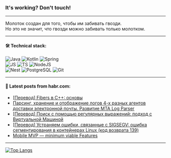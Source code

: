 ### It's working? Don't touch!

---
Молоток создан для того, чтобы им забивать гвозди. <br>
Но это не значит, что гвозди можно забивать только молотком.

---

#### 🛠️ Technical stack:

![Java](https://img.shields.io/badge/Java-informational?logo=Oracle&style=flat&logoColor=white&color=FF4500)
![Kotlin](https://img.shields.io/badge/Kotlin-informational?logo=Kotlin&style=flat&logoColor=white&color=774D97)
![Spring](https://img.shields.io/badge/SpringBoot-informational?logo=SpringBoot&style=flat&logoColor=white&color=6DB33F) <br>
![JS](https://img.shields.io/badge/JS-informational?logo=javaScript&style=flat&logoColor=black&color=F7Df1E)
![TS](https://img.shields.io/badge/TypeScript-informational?logo=typeScript&style=flat&logoColor=black&color=0667A8)
![NodeJS](https://img.shields.io/badge/NodeJS-informational?logo=node.js&style=flat&logoColor=white&color=70A760) <br>
![Nest](https://img.shields.io/badge/NestJS-informational?logo=NestJS&style=flat&logoColor=white&color=E0234E)
![PostgreSQL](https://img.shields.io/badge/PostgreSQL-informational?logo=PostgreSQL&style=flat&logoColor=white&color=DAA520)
![Git](https://img.shields.io/badge/Git-informational?logo=git&style=flat&logoColor=white&color=778899)

___

#### 💬 Latest posts from habr.com:

<!-- BLOG-POST-LIST:START -->
- [[Перевод] Fibers в C++: основы](https://habr.com/ru/articles/763074/?utm_source=habrahabr&utm_medium=rss&utm_campaign=763074)
- [Парсинг, хранение и отображение логов 4-х разных агентов доставки электронной почты. Развитие MTA Log Parser](https://habr.com/ru/articles/763110/?utm_source=habrahabr&utm_medium=rss&utm_campaign=763110)
- [[Перевод] Поиск с помощью регулярных выражений: подход с Виртуальной Машиной](https://habr.com/ru/articles/759372/?utm_source=habrahabr&utm_medium=rss&utm_campaign=759372)
- [[Перевод] Устраняем ошибки, связанные с SIGSEGV: ошибка сегментирования в контейнерах Linux &lpar;код возврата 139&rpar;](https://habr.com/ru/companies/timeweb/articles/763062/?utm_source=habrahabr&utm_medium=rss&utm_campaign=763062)
- [Mobile MVP — minimum viable Features](https://habr.com/ru/articles/763082/?utm_source=habrahabr&utm_medium=rss&utm_campaign=763082)
<!-- BLOG-POST-LIST:END -->

---
[![Top Langs](https://github-readme-stats-git-master-advtsetting-gmailcom.vercel.app/api/top-langs/?username=zloylis&langs_count=10&hide_title=false&title_color=e6edf3&size_weight=0.5&count_weight=0.5&layout=compact&hide_border=true&theme=dracula)](https://github.com/zloylis)

<!-- ![GitHub stats](https://github-readme-stats-git-master-advtsetting-gmailcom.vercel.app/api?username=zloylis&show_icons=true&hide_border=true&theme=dracula&hide_title=true&include_all_commits=true&count_private=true&hide=contribs&hide_rank=true) -->
